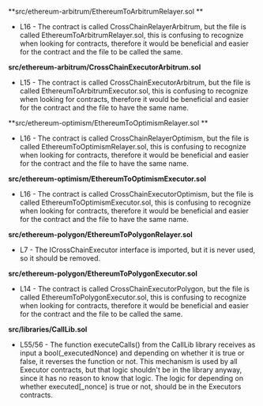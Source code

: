 **src/ethereum-arbitrum/EthereumToArbitrumRelayer.sol **
- L16 - The contract is called CrossChainRelayerArbitrum, but the file is called EthereumToArbitrumRelayer.sol, this is confusing to recognize when looking for contracts, therefore it would be beneficial and easier for the contract and the file to be called the same.


**src/ethereum-arbitrum/CrossChainExecutorArbitrum.sol**
- L15 - The contract is called CrossChainExecutorArbitrum, but the file is called EthereumToArbitrumExecutor.sol, this is confusing to recognize when looking for contracts, therefore it would be beneficial and easier for the contract and the file to have the same name.


**src/ethereum-optimism/EthereumToOptimismRelayer.sol **
- L16 - The contract is called CrossChainRelayerOptimism, but the file is called EthereumToOptimismRelayer.sol, this is confusing to recognize when looking for contracts, therefore it would be beneficial and easier for the contract and the file to have the same name.


**src/ethereum-optimism/EthereumToOptimismExecutor.sol**
- L16 - The contract is called CrossChainExecutorOptimism, but the file is called EthereumToOptimismExecutor.sol, this is confusing to recognize when looking for contracts, therefore it would be beneficial and easier for the contract and the file to have the same name.


**src/ethereum-polygon/EthereumToPolygonRelayer.sol**
- L7 - The ICrossChainExecutor interface is imported, but it is never used, so it should be removed.


**src/ethereum-polygon/EthereumToPolygonExecutor.sol**
- L14 - The contract is called CrossChainExecutorPolygon, but the file is called EthereumToPolygonExecutor.sol, this is confusing to recognize when looking for contracts, therefore it would be beneficial and easier for the contract and the file to be called the same.


**src/libraries/CallLib.sol**
- L55/56 - The function executeCalls() from the CallLib library receives as input a bool(_executedNonce) and depending on whether it is true or false, it reverses the function or not.
This mechanism is used by all Executor contracts, but that logic shouldn't be in the library anyway, since it has no reason to know that logic.
The logic for depending on whether executed[_nonce] is true or not, should be in the Executors contracts.
